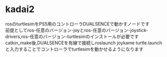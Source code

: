 # kadai2
rosのturtlesimをPS5用のコントローラDUALSENCEで動かすノードです  
前提としてros-任意のバージョン-joyとros-任意のバージョン-joystick-drivers,ros-任意のバージョン-turtlesimのインストールが必要です  
catkin_make後,DUALSENCEを有線で接続しroslaunch joykame turtle.launchと入力することでコントローラでturtlesimを動かせるようになります
